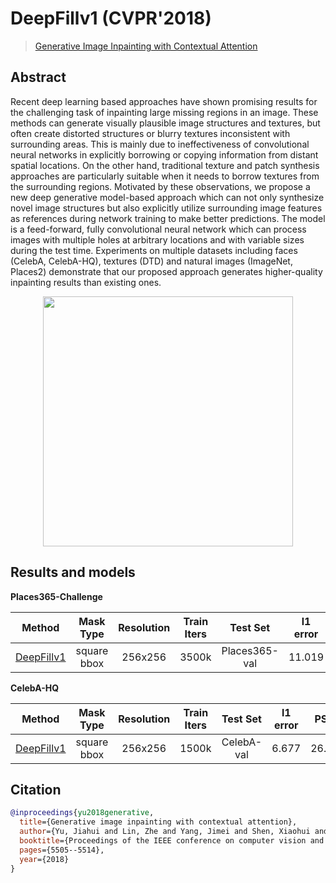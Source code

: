 # DeepFillv1 (CVPR'2018)

> [Generative Image Inpainting with Contextual Attention](https://arxiv.org/abs/1801.07892)

<!-- [ALGORITHM] -->

## Abstract

<!-- [ABSTRACT] -->

Recent deep learning based approaches have shown promising results for the challenging task of inpainting large missing regions in an image. These methods can generate visually plausible image structures and textures, but often create distorted structures or blurry textures inconsistent with surrounding areas. This is mainly due to ineffectiveness of convolutional neural networks in explicitly borrowing or copying information from distant spatial locations. On the other hand, traditional texture and patch synthesis approaches are particularly suitable when it needs to borrow textures from the surrounding regions. Motivated by these observations, we propose a new deep generative model-based approach which can not only synthesize novel image structures but also explicitly utilize surrounding image features as references during network training to make better predictions. The model is a feed-forward, fully convolutional neural network which can process images with multiple holes at arbitrary locations and with variable sizes during the test time. Experiments on multiple datasets including faces (CelebA, CelebA-HQ), textures (DTD) and natural images (ImageNet, Places2) demonstrate that our proposed approach generates higher-quality inpainting results than existing ones.

<!-- [IMAGE] -->

<div align=center >
 <img src="https://user-images.githubusercontent.com/12726765/144174665-9675931f-e448-4475-a659-99b65e7d4a64.png" width="400"/>
</div >

## Results and models

**Places365-Challenge**

|                                    Method                                     |  Mask Type  | Resolution | Train Iters |   Test Set    | l1 error |  PSNR  | SSIM  |                                                                                                                           Download                                                                                                                            |
| :---------------------------------------------------------------------------: | :---------: | :--------: | :---------: | :-----------: | :------: | :----: | :---: | :-----------------------------------------------------------------------------------------------------------------------------------------------------------------------------------------------------------------------------------------------------------: |
| [DeepFillv1](/configs/inpaintors/deepfillv1/deepfillv1_256x256_8x2_places.py) | square bbox |  256x256   |    3500k    | Places365-val |  11.019  | 23.429 | 0.862 | [model](https://download.openmmlab.com/mmediting/inpainting/deepfillv1/deepfillv1_256x256_8x2_places_20200619-c00a0e21.pth) \| [log](https://download.openmmlab.com/mmediting/inpainting/deepfillv1/deepfillv1_256x256_8x2_places_20200619-c00a0e21.log.json) |

**CelebA-HQ**

|                                    Method                                     |  Mask Type  | Resolution | Train Iters |  Test Set  | l1 error |  PSNR  | SSIM  |                                                                                                                           Download                                                                                                                            |
| :---------------------------------------------------------------------------: | :---------: | :--------: | :---------: | :--------: | :------: | :----: | :---: | :-----------------------------------------------------------------------------------------------------------------------------------------------------------------------------------------------------------------------------------------------------------: |
| [DeepFillv1](/configs/inpaintors/deepfillv1/deepfillv1_256x256_4x4_celeba.py) | square bbox |  256x256   |    1500k    | CelebA-val |  6.677   | 26.878 | 0.911 | [model](https://download.openmmlab.com/mmediting/inpainting/deepfillv1/deepfillv1_256x256_4x4_celeba_20200619-dd51a855.pth) \| [log](https://download.openmmlab.com/mmediting/inpainting/deepfillv1/deepfillv1_256x256_4x4_celeba_20200619-dd51a855.log.json) |

## Citation

```bibtex
@inproceedings{yu2018generative,
  title={Generative image inpainting with contextual attention},
  author={Yu, Jiahui and Lin, Zhe and Yang, Jimei and Shen, Xiaohui and Lu, Xin and Huang, Thomas S},
  booktitle={Proceedings of the IEEE conference on computer vision and pattern recognition},
  pages={5505--5514},
  year={2018}
}
```
